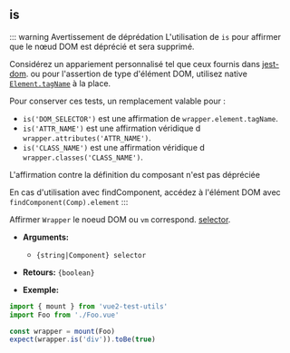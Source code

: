 ## is

::: warning Avertissement de déprédation
L'utilisation de `is` pour affirmer que le nœud DOM est déprécié et sera supprimé.

Considérez un appariement personnalisé tel que ceux fournis dans [jest-dom](https://github.com/testing-library/jest-dom#custom-matchers).
ou pour l'assertion de type d'élément DOM, utilisez native [`Element.tagName`](https://developer.mozilla.org/en-US/docs/Web/API/Element/tagName) à la place.

Pour conserver ces tests, un remplacement valable pour :

- `is('DOM_SELECTOR')` est une affirmation de `wrapper.element.tagName`.
- `is('ATTR_NAME')` est une affirmation véridique d `wrapper.attributes('ATTR_NAME')`.
- `is('CLASS_NAME')` est une affirmation véridique d `wrapper.classes('CLASS_NAME')`.

L'affirmation contre la définition du composant n'est pas dépréciée

En cas d'utilisation avec findComponent, accédez à l'élément DOM avec `findComponent(Comp).element`
:::

Affirmer `Wrapper` le noeud DOM ou `vm` correspond. [selector](../selectors.md).

- **Arguments:**

  - `{string|Component} selector`

- **Retours:** `{boolean}`

- **Exemple:**

```js
import { mount } from 'vue2-test-utils'
import Foo from './Foo.vue'

const wrapper = mount(Foo)
expect(wrapper.is('div')).toBe(true)
```
